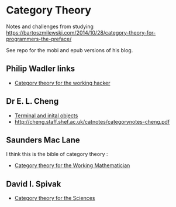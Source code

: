 # Category Theory

Notes and challenges from studying https://bartoszmilewski.com/2014/10/28/category-theory-for-programmers-the-preface/

See repo for the mobi and epub versions of his blog.


## Philip Wadler links

- [Category theory for the working hacker](https://www.youtube.com/watch?v=V10hzjgoklA)

## Dr E. L. Cheng

- [Terminal and inital objects](https://www.youtube.com/watch?v=yeQcmxM2e5I)
- http://cheng.staff.shef.ac.uk/catnotes/categorynotes-cheng.pdf

## Saunders Mac Lane

I think this is the bible of category theory :

- [Category theory for the Working Mathematician](http://www.maths.ed.ac.uk/~aar/papers/maclanecat.pdf)

## David I. Spivak

- [Category theory for the Sciences](https://github.com/mmai/Category-Theory-for-the-Sciences)
